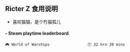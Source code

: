 ## Ricter Z 食用说明
- 喜欢猫猫，是个冇猫孤儿

<!-- steam-box start -->
#### - Steam playtime leaderboard
```text
🎮 World of Warships                 🕘 32 hrs 38 mins
```
<!-- Powered by https://github.com/YouEclipse/steam-box . -->
<!-- steam-box end -->
